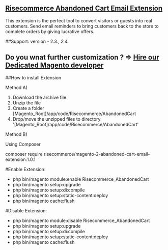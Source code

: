 ## <a href="https://risecommerce.com/https-risecommerce-com-magento2-abandoned-cart-email-html.html">Risecommerce Abandoned Cart Email Extension </a>
This extension is the perfect tool to convert visitors or guests into real customers. Send email reminders to bring customers back to the store to complete orders by giving lucrative offers.

##Support: 
version - 2.3.*, 2.4.*

## Do you wnat further customization ? => <a href="https://risecommerce.com/hire-dedicated-magento-developer.html"> Hire our Dedicated Magento developer </a>

##How to install Extension 

Method A)

1. Download the archive file.
2. Unzip the file
3. Create a folder [Magento_Root]/app/code/Risecommerce/AbandonedCart
4. Drop/move the unzipped files to directory '[Magento_Root]/app/code/Risecommerce/AbandonedCart'

Method B)

Using Composer

composer require risecommerce/magento-2-abandoned-cart-email-extension:1.0.1
      
#Enable Extension:
- php bin/magento module:enable Risecommerce_AbandonedCart
- php bin/magento setup:upgrade
- php bin/magento setup:di:compile
- php bin/magento setup:static-content:deploy
- php bin/magento cache:flush

#Disable Extension:
- php bin/magento module:disable Risecommerce_AbandonedCart
- php bin/magento setup:upgrade
- php bin/magento setup:di:compile
- php bin/magento setup:static-content:deploy
- php bin/magento cache:flush
